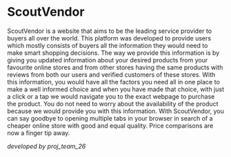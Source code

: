 # ScoutVendor



ScoutVendor is a website that aims to be the leading service provider to buyers all over the world. This platform was developed to provide users which mostly consists of buyers all the information they would need to make smart shopping decisions. The way we provide this information is by giving you updated information about your desired products from your favourite online stores and from other stores having the same products with reviews from both our users and verified customers of these stores. With this information, you would have all the factors you need all in one place to make a well informed choice and when you have made that choice, with just a click or a tap we would navigate you to the exact webpage to purchase the product. You do not need to worry about the availability  of the product because we would provide you with this information. With ScoutVendor, you can say goodbye to opening multiple tabs in your browser in search of a cheaper online store with good and equal quality. Price comparisons are now a finger tip away. 


_*developed by proj_team_26*_



